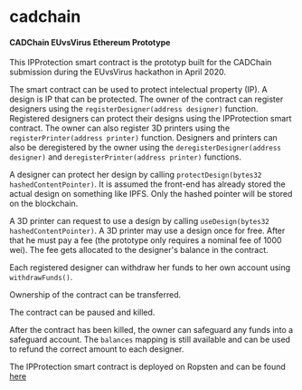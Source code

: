 # cadchain
#### CADChain EUvsVirus Ethereum Prototype

This IPProtection smart contract is the prototyp built for the CADChain submission during the EUvsVirus hackathon in April 2020.

The smart contract can be used to protect intelectual property (IP). A design is IP that can be protected. The owner of the contract can register
designers using the `registerDesigner(address designer)` function. Registered designers can protect their designs using the IPProtection smart contract. The owner can also
register 3D printers using the `registerPrinter(address printer)` function. Designers and printers can also be deregistered by the owner using the `deregisterDesigner(address designer)` and `deregisterPrinter(address printer)` functions.

A designer can protect her design by calling `protectDesign(bytes32 hashedContentPointer)`. It is assumed the front-end
has already stored the actual design on something like IPFS. Only the hashed pointer will be stored on the blockchain.

A 3D printer can request to use a design by calling `useDesign(bytes32 hashedContentPointer)`. A 3D printer may
use a design once for free. After that he must pay a fee (the prototype only requires a nominal fee of 1000 wei). The
fee gets allocated to the designer's balance in the contract.

Each registered designer can withdraw her funds to her own account using `withdrawFunds()`.

Ownership of the contract can be transferred. 

The contract can be paused and killed.

After the contract has been killed, the owner can safeguard any funds into a safeguard account. The `balances` mapping
is still available and can be used to refund the correct amount to each designer.

The IPProtection smart contract is deployed on Ropsten and can be found [here](https://ropsten.etherscan.io/address/0xA79965FAB97a681a6529Bd068faf562eDb529C97)
